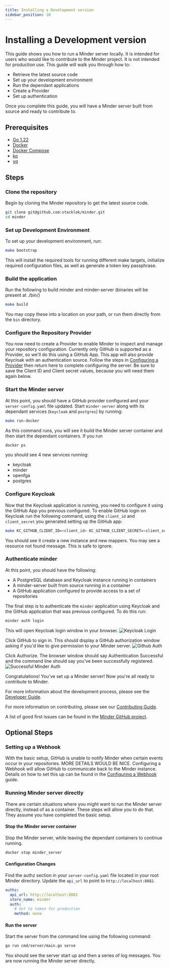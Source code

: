 ```yaml
---
title: Installing a Development version
sidebar_position: 10
---
```


# Installing a Development version 

This guide shows you how to run a Minder server locally. It is intended for users who would like to contribute to the Minder project. It is not intended for production use. 
This guide will walk you through how to: 
- Retrieve the latest source code
- Set up your development environment
- Run the dependant applications
- Create a Provider
- Set up authentication

Once you complete this guide, you will have a Minder server built from source and ready to contribute to.

## Prerequisites

- [Go 1.22](https://golang.org/doc/install)
- [Docker](https://docs.docker.com/get-docker/)
- [Docker Compose](https://docs.docker.com/compose/install/)
- [ko](https://ko.build/install/)
- [yq](https://github.com/mikefarah/yq)


## Steps

### Clone the repository
Begin by cloning the Minder repository to get the latest source code. 

```bash
git clone git@github.com:stacklok/minder.git
cd minder
```

### Set up Development Environment
To set up your development environment, run:

```bash
make bootstrap
```
This will install the required tools for running different make targets, initialize required configuration files, as well as generate a token key passphrase.

### Build the application
Run the following to build minder and minder-server (binaries will be present at ./bin/)
```bash
make build
```

You may copy these into a location on your path, or run them directly from the `bin` directory.


### Configure the Repository Provider
You now need to create a Provider to enable Minder to inspect and manage your repository configuration. Currently only GitHub is supported as a Provider, so we'll do this using a GitHub App. This app will also provide Keycloak with an authentication source. Follow the steps in [Configuring a Provider](./config_provider.md) then return here to complete configuring the server. Be sure to save the Client ID and Client secret values, because you will need them again below. 


### Start the Minder server
At this point, you should have a GitHub provider configured and your `server-config.yaml` file updated. 
Start `minder-server` along with its dependant services (`keycloak` and `postgres`) by running:

```bash
make run-docker
```
As this command runs, you will see it build the Minder server container and then start the dependant containers.
If you run
```bash
docker ps
```
you should see 4 new services running:
- keycloak
- minder
- openfga
- postgres


### Configure Keycloak
Now that the Keycloak application is running, you need to configure it using the GitHub App you previous configured. 
To enable GitHub login on Keycloak run the following command, using the `client_id` and `client_secret` you generated setting up the GitHub app: 

```bash
make KC_GITHUB_CLIENT_ID=<client_id> KC_GITHUB_CLIENT_SECRET=<client_secret> github-login
```

You should see it create a new instance and new mappers. You may see a resource not found message. This is safe to ignore. 


### Authenticate minder 
At this point, you should have the following:

- A PostgreSQL database and Keycloak instance running in containers
- A minder-server built from source running in a container 
- A GitHub application configured to provide access to a set of repositories

The final step is to authenticate the `minder` application using Keycloak and the GitHub application that was previous configured. 
To do this run:
```bash
minder auth login
```

This will open Keycloak login window in your browser.
![Keycloak Login](./images/keycloak-login.png)

Click GitHub to sign in. This should display a GitHub authorization window asking if you'd like to give permission to your Minder server. 
![Github Auth](./images/github-auth.png)

Click Authorize. The browser window should say Authentication Successful and the command line should say you've been successfully registered. 
![Successful Minder Auth](./images/successful-install.png)


Congratulations! You've set up a Minder server! Now you're all ready to contribute to Minder.

For more information about the development process, please see the [Developer Guide](https://minder-docs.stacklok.dev/developer_guide/get-hacking).

For more information on contributing, please see our [Contributing Guide](https://github.com/stacklok/minder/blob/main/CONTRIBUTING.md).

A list of good first issues can be found in the [Minder GitHub project](https://github.com/stacklok/minder/issues?q=is%3Aissue%20state%3Aopen%20label%3A%22good%20first%20issue%22).


## Optional Steps

### Setting up a Webhook
With the basic setup, GitHub is unable to notify Minder when certain events occur in your repositories. MORE DETAILS WOULD BE NICE. Configuring a Webhook will allow GitHub to communicate back to the Minder instance. Details on how to set this up can be found in the [Configuring a Webhook](./config_webhook.md) guide. 

### Running Minder server directly
There are certain situations where you might want to run the Minder server directly, instead of as a container. 
These steps will allow you to do that. They assume you have completed the basic setup. 

#### Stop the Minder server container
Stop the Minder server, while leaving the dependant containers to continue running. 
```bash
docker stop minder_server
```

#### Configuration Changes
Find the authz section in your `server-config.yaml` file located in your root Minder directory. Update the `api_url` to point to `http://localhost:8082`.

```yaml
authz:
  api_url: http://localhost:8082 
  store_name: minder
  auth:
    # Set to token for production
    method: none
```

#### Run the server
Start the server from the command line using the following command:
```bash
go run cmd/server/main.go serve
```
You should see the server start up and then a series of log messages. You are now running the Minder server directly.
